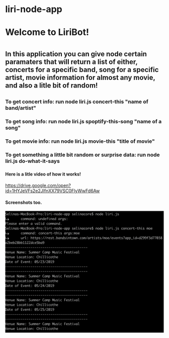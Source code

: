 # liri-node-app

# Welcome to LiriBot! <h1>
## In this application you can give node certain paramaters that will return a list of either, concerts for a specific band, song for a specific artist, movie information for almost any movie, and also a litle bit of random! <h2>

### To get concert info: run node liri.js concert-this "name of band/artist"<h3>
### To get song info: run node liri.js spoptify-this-song "name of a song"<h3>
### To get movie info: run node liri.js movie-this "title of movie"<h3>
### To get something a little bit random or surprise data: run node liri.js do-what-it-says<h3>

#### Here is a litle video of how it works! <h4>

https://drive.google.com/open?id=1HYJeVFs2e2JlfnXX79VSC0FlyWwFd6Aw

#### Screenshots too. <h4>
![screenshot concert-this](https://github.com/Selinacore/liri-node-app/blob/master/images/concert-this.png)
